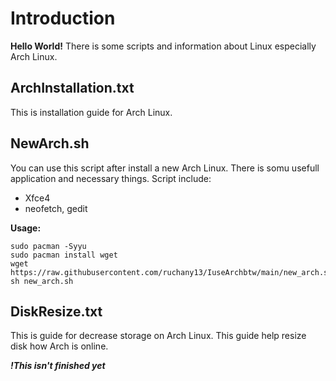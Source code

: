 # Introduction
**Hello World!** There is some scripts and information about Linux especially Arch Linux. 

## ArchInstallation.txt
This is installation guide for Arch Linux. 

## NewArch.sh
You can use this script after install a new Arch Linux. There is somu usefull application and necessary things. Script include:
- Xfce4
- neofetch, gedit

**Usage:**
```
sudo pacman -Syyu
sudo pacman install wget
wget https://raw.githubusercontent.com/ruchany13/IuseArchbtw/main/new_arch.sh
sh new_arch.sh
```
## DiskResize.txt
This is guide for decrease storage on Arch Linux. This guide help resize disk how Arch is online. 

***!This isn't finished yet***
